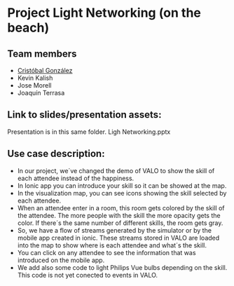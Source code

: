 # Project Light Networking (on the beach)

## Team members
- [Cristóbal González](https://twitter.com/cristobalgp)
- Kevin Kalish
- Jose Morell
- Joaquín Terrasa

## Link to slides/presentation assets:
Presentation is in this same folder. Ligh Networking.pptx

## Use case description:
- In our project, we´ve changed the demo of VALO to show the skill of each attendee instead of the happiness.
- In Ionic app you can introduce your skill so it can be showed at the map.
- In the visualization map, you can see icons showing the skill selected by each attendee.
- When an attendee enter in a room, this room gets colored by the skill of the attendee. The more people with the skill
 the more opacity gets the color. If there´s the same number of different skills, the room gets gray.
- So, we have a flow of streams generated by the simulator or by the mobile app created in ionic. These streams stored in VALO 
 are loaded into the map to show where is each attendee and what´s the skill.
- You can click on any attendee to see the information that was introduced on the mobile app. 
- We add also some code to light Philips Vue bulbs depending on the skill. This code is not yet conected to events in VALO.
 

